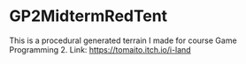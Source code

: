 # GP2MidtermRedTent
This is a procedural generated terrain I made for course Game Programming 2. Link: https://tomaito.itch.io/i-land
